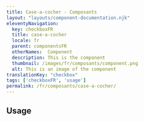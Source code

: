 ```yaml
---
title: Case-a-cocher - Composants
layout: "layouts/component-documentation.njk"
eleventyNavigation:
  key: checkboxFR
  title: case-a-cocher
  locale: fr
  parent: componentsFR
  otherNames:  Component
  description: This is the component
  thumbnail: /images/fr/composants/component.png
  alt: This is an image of the component
translationKey: "checkbox"
tags: ['checkboxFR', 'usage']
permalink: /fr/composants/case-a-cocher/
---
```


## Usage